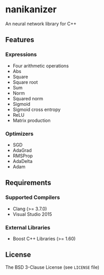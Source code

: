 # nanikanizer
An neural network library for C++

## Features

### Expressions
  - Four arithmetic operations
  - Abs
  - Square
  - Square root
  - Sum
  - Norm
  - Squared norm
  - Sigmoid
  - Sigmoid cross entropy
  - ReLU
  - Matrix production

### Optimizers
  - SGD
  - AdaGrad
  - RMSProp
  - AdaDelta
  - Adam

## Requirements

### Supported Compilers
  - Clang (>= 3.7.0)
  - Visual Studio 2015

### External Libraries
  - Boost C++ Libraries (>= 1.60)

## License
The BSD 3-Clause License (see `LICENSE` file)
